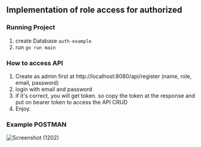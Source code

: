 ## Implementation of role access for authorized


### Running Project

1. create Database `auth-example`
2. run `go run main`


### How to access API

1. Create as admin first at http://localhost:8080/api/register (name, role, email, password)
2. login with email and password
3. if it's correct, you will get token. so copy the token at the response and put on bearer token to access the API CRUD
4. Enjoy.

### Example POSTMAN
![Screenshot (1202)](https://user-images.githubusercontent.com/67195019/168120538-ed8a3938-6950-4714-8141-78f9f7cd16d9.png)

